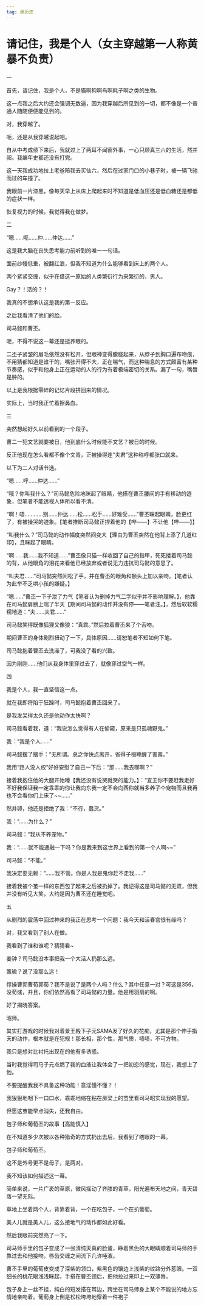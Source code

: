```yaml
---
tag: 黑历史
---
```


# 请记住，我是个人（女主穿越第一人称黄暴不负责）



一

首先，请记住，我是个人，不是猫啊狗啊鸟啊耗子啊之类的生物。

这一点我之后大约还会强调无数遍，因为我穿越后所见到的一切，都不像是一个普通人随随便便能见到的。

对，我穿越了。



呃，还是从我穿越说起吧。

自从中考成绩下来后，我就过上了两耳不闻窗外事，一心只顾真三六的生活，然并卵。我编年史都还没有打完。

这一天我成功地拉上老爸陪我去买仙六，然后在过家门口的小巷子时，被一辆飞驰而过的车撞了。



我眼前一片漆黑，像每天早上从床上爬起来时不知道是低血压还是低血糖还是都低的症状一样。

恢复视力的时候，我觉得我在做梦。



二

“嗯……呃……仲……仲达……”

这是我大脑在丧失思考能力前听到的唯一一句话。



面前纱幔低垂，被翻红浪，但我不知道为什么能够看到床上的两个人。

两个紧紧交缠，似乎在借这一原始的人类繁衍行为来繁衍的，男人。

Gay？！活的？！

我真的不想承认这是我的第一反应。

之后我看清了他们的脸。



司马懿和曹丕。



呃，不得不说这一幕还是挺养眼的。

二丕子紧皱的眉毛依然没有松开，但眼神变得朦胧起来，从脖子到胸口遍布吻痕，不用猜都知道是谁干的，嘴张开得不大，正在喘气，而这种喘息的方式颇富有某种节奏感，似乎和他身上正在运动的人的行为有着极端密切的关系。漏了一句，嘴唇是肿的。

以上是我根据零碎的记忆片段拼回来的情况。

实际上，当时我正忙着擦鼻血。



三

突然想起好久以前看到的一个段子。

曹二一犯文艺就要被日，他到底什么时候能不文艺？被日的时候。



反正他现在怎么看都不像个文青，正被操得连“夫君”这种称呼都张口就来。



以下为二人对话节选。



“嗯……呼……仲达……”

“哦？你叫我什么？”司马懿危险地眯起了眼睛，他搭在曹丕腰间的手有移动的迹象，但笔者不能透视人体所以看不清。

“啊！唔…………别……仲达……松……松手……好难受……”曹丕眯起眼睛，脸更红了，有被操哭的迹象。【笔者推断司马懿正捏着他的【哔——】不让他【哔——】】

“叫我什么？”司马懿的动作幅度突然间变大【理由为曹丕突然在他背上添了几道红印】，且眯起了眼睛。

“啊……我……我不知道……”曹丕像只猫一样收回了自己的指甲，死死搂着司马懿的背，从他眼角的泪花来看他已经放弃或者说无力违抗司马懿的意思了。

“叫夫君……”司马懿突然间松了手，并在曹丕的眼角和额头上加以亲吻。【笔者认为此举不乏哄小孩的嫌疑。】

“嗯……”曹丕一下子泄了力气【笔者认为删掉力气二字似乎并不影响理解。】，他靠在司马懿肩膀上喘了半天【期间司马懿的动作并没有停——笔者注。】，然后软软糯糯地道：“夫……夫君……”

司马懿笑得既像狐狸又像狼：“真乖。”然后拉着曹丕来了个舌吻。

期间曹丕的身体剧烈扭动了一下，具体原因……请恕笔者不知如何下笔。



司马懿抱着曹丕去洗澡了，可我没了看的兴致。

因为刚刚……他们从我身体里穿过去了，就像穿过空气一样。



四

我是个人，我一直坚信这一点。

就在我即将陷于狂躁时，司马懿抱着曹丕回来了。

是我发呆得太久还是他动作太快啊？



司马懿看着我，道：“我说怎么觉得有人在偷窥，原来是只孤魂野鬼。”

我：“我是个人……”

司马懿摆了摆手：“无所谓。总之你快点离开，省得子桓睡醒了害羞。”

我用“路人没人权”好好安慰了自己一下后：“那……我去哪啊？”



接着我抱住他的大腿开始嚎【我还没有说哭就哭的能力。】：“宣王你不要赶我走好不好~~我保证我一定乖乖的~~你让我向东我一定不会向西~~你就当多养了个宠物~~而且我再也不会看你们上床了~~……”

然并卵，他还是拒绝了我：“不行，蠢货。”

我：“……为什么？”

司马懿：“我从不养宠物。”

我：“……就不能通融一下吗？你是我来到这世界上看到的第一个人啊~~”

司马懿：“不能。”

我决定耍无赖：“……我不管。你是人我是鬼你赶不走我……”



接着我被个茧一样的东西包了起来之后被扔掉了。我记得这是司马懿的无双，但我并没有听见大笑，大约是因为曹丕还在睡觉吧。



五

从剧烈的震荡中回过神来的我正在思考一个问题：我今天和活春宫很有缘吗？

对，我又看到了别人在做。



我看到了谁和谁呢？猜猜看~



姜钟？司马懿没本事把我一个大活人扔那么远。

策瑜？说了没那么远！

惇操曹郭曹荀郭荀？我不是说了是两个人吗？什么？其中任意一对？可这是356，没荀彧，并且，你们依然高看了司马懿的力量。他是用羽扇的啊。



好了揭晓答案。

昭师。



其实打游戏的时候我对着景王殿下子元SAMA发了好久的花痴，尤其是那个伸手指天的动作，根本就是在犯规！那长相，那个性，那气质，啧啧，不可方物。

我只是想对比衬托出现在的他有多诱惑。

当时我觉得司马子元点燃了我的血液让我体会了一把初恋的感觉，现在，我想上了他。



不要提醒我我不具备这种功能！意淫懂不懂？！



我狠狠地咽下一口口水，乖乖地缩在粘在房梁上的茧里看司马昭实现我的愿望。

但愿这茧能早点消失，还我自由。











































包子师和葡萄丕的故事【高能慎入】

在不知道多少次被以各种猎奇的方式扔出去后，我看到了瞎眼的一幕。

包子师和葡萄丕。



这不是外号更不是母子，是两对。

我不知该如何描述这一幕。



简单来说，一片广袤的草原，微风摇动了齐膝的青草，阳光遍布天地之间，青天碧落一望无际。

草地上坐着两个人，背靠着背，一个在吃包子，一个在扒葡萄。

美人儿就是美人儿，这么接地气的动作都如此好看。



然后我眼前突然亮了一下。



司马师手里的包子变成了一张清纯天真的脸蛋，睁着黑色的大眼睛顺着司马师的手靠过去和他接吻，唇齿交缠之间流下几许唾液。

曹丕手里的葡萄皮变成了深紫的领口，紫黑色的镶边上浅紫的纹路分外惹眼。一双细长的桃花眼浅浅眯起，手搭在曹丕颈后，把他拉过来印上一双薄唇。

包子身上一丝不挂，纯白的短发搭在耳边，跨坐在司马师身上某个不能说的地方忘情地亲吻着。葡萄身上倒是松松垮垮地穿着一件袍子



